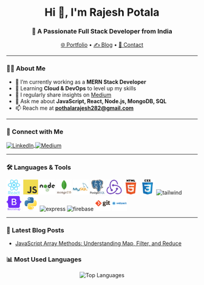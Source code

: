 <h1 align="center">Hi 👋, I'm Rajesh Potala</h1>
<h3 align="center">🚀 A Passionate Full Stack Developer from India</h3>

<p align="center">
  <a href="https://rajesh-portfolio-coral.vercel.app" target="_blank">🌐 Portfolio</a> • 
  <a href="https://medium.com/@pothalarajesh282" target="_blank">✍️ Blog</a> • 
  <a href="mailto:pothalarajesh282@gmail.com">📧 Contact</a>
</p>

---

### 👨‍💻 About Me
- 🔭 I’m currently working as a **MERN Stack Developer**  
- 🌱 Learning **Cloud & DevOps** to level up my skills  
- 📝 I regularly share insights on [Medium](https://medium.com/@pothalarajesh282)  
- 💬 Ask me about **JavaScript, React, Node.js, MongoDB, SQL**  
- 📫 Reach me at **pothalarajesh282@gmail.com**

---

### 📢 Connect with Me
<p align="left">
  <a href="https://www.linkedin.com/in/rajesh-potala" target="blank">
    <img align="center" src="https://raw.githubusercontent.com/rahuldkjain/github-profile-readme-generator/master/src/images/icons/Social/linked-in-alt.svg" alt="LinkedIn" height="30" width="40"/>
  </a>
  <a href="https://medium.com/@pothalarajesh282" target="blank">
    <img align="center" src="https://raw.githubusercontent.com/rahuldkjain/github-profile-readme-generator/master/src/images/icons/Social/medium.svg" alt="Medium" height="30" width="40"/>
  </a>
</p>

---

### 🛠️ Languages & Tools
<p align="left">
  <img src="https://raw.githubusercontent.com/devicons/devicon/master/icons/react/react-original-wordmark.svg" alt="react" width="40" height="40"/> 
  <img src="https://raw.githubusercontent.com/devicons/devicon/master/icons/javascript/javascript-original.svg" alt="javascript" width="40" height="40"/> 
  <img src="https://raw.githubusercontent.com/devicons/devicon/master/icons/nodejs/nodejs-original-wordmark.svg" alt="nodejs" width="40" height="40"/> 
  <img src="https://raw.githubusercontent.com/devicons/devicon/master/icons/mongodb/mongodb-original-wordmark.svg" alt="mongodb" width="40" height="40"/> 
  <img src="https://raw.githubusercontent.com/devicons/devicon/master/icons/mysql/mysql-original-wordmark.svg" alt="mysql" width="40" height="40"/> 
  <img src="https://raw.githubusercontent.com/devicons/devicon/master/icons/postgresql/postgresql-original-wordmark.svg" alt="postgresql" width="40" height="40"/> 
  <img src="https://raw.githubusercontent.com/devicons/devicon/master/icons/redux/redux-original.svg" alt="redux" width="40" height="40"/> 
  <img src="https://raw.githubusercontent.com/devicons/devicon/master/icons/html5/html5-original-wordmark.svg" alt="html5" width="40" height="40"/> 
  <img src="https://raw.githubusercontent.com/devicons/devicon/master/icons/css3/css3-original-wordmark.svg" alt="css3" width="40" height="40"/> 
  <img src="https://www.vectorlogo.zone/logos/tailwindcss/tailwindcss-icon.svg" alt="tailwind" width="40" height="40"/> 
  <img src="https://raw.githubusercontent.com/devicons/devicon/master/icons/bootstrap/bootstrap-plain-wordmark.svg" alt="bootstrap" width="40" height="40"/> 
  <img src="https://raw.githubusercontent.com/devicons/devicon/master/icons/python/python-original.svg" alt="python" width="40" height="40"/> 
  <img src="https://www.vectorlogo.zone/logos/expressjs/expressjs-icon.svg" alt="express" width="40" height="40"/> 
  <img src="https://www.vectorlogo.zone/logos/firebase/firebase-icon.svg" alt="firebase" width="40" height="40"/> 
  <img src="https://raw.githubusercontent.com/devicons/devicon/master/icons/git/git-original-wordmark.svg" alt="git" width="40" height="40"/> 
  <img src="https://raw.githubusercontent.com/devicons/devicon/master/icons/webpack/webpack-original-wordmark.svg" alt="webpack" width="40" height="40"/>
</p>

---

### 📕 Latest Blog Posts
<!-- BLOG-POST-LIST:START -->
- [JavaScript Array Methods: Understanding Map, Filter, and Reduce](https://medium.com/@pothalarajesh282/javascript-array-methods-understanding-map-filter-and-reduce-2a789ac5b764?source=rss-0549f461fe9e------2)
<!-- BLOG-POST-LIST:END -->

### 📊 Most Used Languages
<p align="center">
  <img src="https://github-readme-stats.vercel.app/api/top-langs/?username=pothalarajesh282&layout=compact&theme=radical" alt="Top Languages" />
</p>
